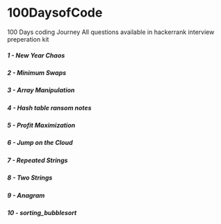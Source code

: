 # 100DaysofCode
100 Days coding Journey
All questions available in hackerrank interview preperation kit
<h5>1 - New Year Chaos</h5>
<h5>2 - Minimum Swaps</h5>
<h5>3 - Array Manipulation</h5>
<h5>4 - Hash table ransom notes</h5>
<h5>5 - Profit  Maximization</h5>
<h5>6 - Jump on the Cloud</h5>
<h5>7 - Repeated Strings</h5>
<h5>8 - Two Strings</h5>
<h5>9 - Anagram </h5>
<h5>10 - sorting_bubblesort
